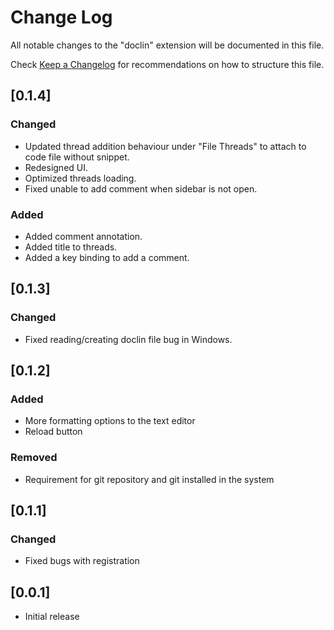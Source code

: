 # Change Log

All notable changes to the "doclin" extension will be documented in this file.

Check [Keep a Changelog](http://keepachangelog.com/) for recommendations on how to structure this file.

## [0.1.4]

### Changed

- Updated thread addition behaviour under "File Threads" to attach to code file without snippet.
- Redesigned UI.
- Optimized threads loading.
- Fixed unable to add comment when sidebar is not open.

### Added

- Added comment annotation.
- Added title to threads.
- Added a key binding to add a comment.

## [0.1.3]

### Changed

- Fixed reading/creating doclin file bug in Windows.

## [0.1.2]

### Added

- More formatting options to the text editor
- Reload button

### Removed

- Requirement for git repository and git installed in the system

## [0.1.1]

### Changed

- Fixed bugs with registration

## [0.0.1]

- Initial release
